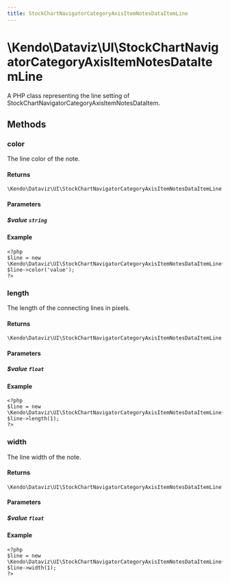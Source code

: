 ```yaml
---
title: StockChartNavigatorCategoryAxisItemNotesDataItemLine
---
```


# \Kendo\Dataviz\UI\StockChartNavigatorCategoryAxisItemNotesDataItemLine

A PHP class representing the line setting of StockChartNavigatorCategoryAxisItemNotesDataItem.


## Methods

### color
The line color of the note.

#### Returns
`\Kendo\Dataviz\UI\StockChartNavigatorCategoryAxisItemNotesDataItemLine`

#### Parameters

##### $value `string`



#### Example 
    <?php
    $line = new \Kendo\Dataviz\UI\StockChartNavigatorCategoryAxisItemNotesDataItemLine();
    $line->color('value');
    ?>

### length
The length of the connecting lines in pixels.

#### Returns
`\Kendo\Dataviz\UI\StockChartNavigatorCategoryAxisItemNotesDataItemLine`

#### Parameters

##### $value `float`



#### Example 
    <?php
    $line = new \Kendo\Dataviz\UI\StockChartNavigatorCategoryAxisItemNotesDataItemLine();
    $line->length(1);
    ?>

### width
The line width of the note.

#### Returns
`\Kendo\Dataviz\UI\StockChartNavigatorCategoryAxisItemNotesDataItemLine`

#### Parameters

##### $value `float`



#### Example 
    <?php
    $line = new \Kendo\Dataviz\UI\StockChartNavigatorCategoryAxisItemNotesDataItemLine();
    $line->width(1);
    ?>

